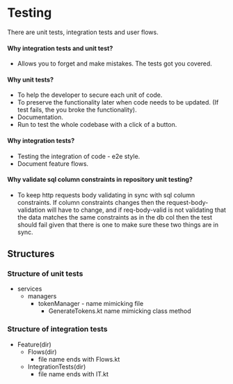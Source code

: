 # Testing
There are unit tests, integration tests and user flows.

#### Why integration tests and unit test?
- Allows you to forget and make mistakes. The tests got you covered.

#### Why unit tests?
- To help the developer to secure each unit of code.
- To preserve the functionality later when code needs to be updated. (If test fails, the you broke the functionality).
- Documentation.
- Run to test the whole codebase with a click of a button.

#### Why integration tests?
- Testing the integration of code - e2e style.
- Document feature flows.

#### Why validate sql column constraints in repository unit testing?
- To keep http requests body validating in sync with sql column constraints. If column constraints changes then the request-body-validation will have to change, and if req-body-valid is not validating that the data matches the same constraints as in the db col then the test should fail given that there is one to make sure these two things are in sync.

## Structures
### Structure of unit tests  <!-- {docsify-ignore} -->
- services
    - managers
        - tokenManager - name mimicking file
            - GenerateTokens.kt name mimicking class method

### Structure of integration tests  <!-- {docsify-ignore} -->
- Feature(dir)
    - Flows(dir)
        - file name ends with Flows.kt
    - IntegrationTests(dir)
        - file name ends with IT.kt
